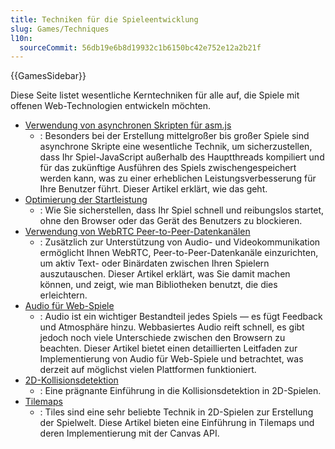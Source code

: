 ```yaml
---
title: Techniken für die Spieleentwicklung
slug: Games/Techniques
l10n:
  sourceCommit: 56db19e6b8d19932c1b6150bc42e752e12a2b21f
---
```


{{GamesSidebar}}

Diese Seite listet wesentliche Kerntechniken für alle auf, die Spiele mit offenen Web-Technologien entwickeln möchten.

- [Verwendung von asynchronen Skripten für asm.js](/de/docs/Games/Techniques/Async_scripts)
  - : Besonders bei der Erstellung mittelgroßer bis großer Spiele sind asynchrone Skripte eine wesentliche Technik, um sicherzustellen, dass Ihr Spiel-JavaScript außerhalb des Hauptthreads kompiliert und für das zukünftige Ausführen des Spiels zwischengespeichert werden kann, was zu einer erheblichen Leistungsverbesserung für Ihre Benutzer führt. Dieser Artikel erklärt, wie das geht.
- [Optimierung der Startleistung](/de/docs/Web/Performance/Optimizing_startup_performance)
  - : Wie Sie sicherstellen, dass Ihr Spiel schnell und reibungslos startet, ohne den Browser oder das Gerät des Benutzers zu blockieren.
- [Verwendung von WebRTC Peer-to-Peer-Datenkanälen](/de/docs/Games/Techniques/WebRTC_data_channels)
  - : Zusätzlich zur Unterstützung von Audio- und Videokommunikation ermöglicht Ihnen WebRTC, Peer-to-Peer-Datenkanäle einzurichten, um aktiv Text- oder Binärdaten zwischen Ihren Spielern auszutauschen. Dieser Artikel erklärt, was Sie damit machen können, und zeigt, wie man Bibliotheken benutzt, die dies erleichtern.
- [Audio für Web-Spiele](/de/docs/Games/Techniques/Audio_for_Web_Games)
  - : Audio ist ein wichtiger Bestandteil jedes Spiels — es fügt Feedback und Atmosphäre hinzu. Webbasiertes Audio reift schnell, es gibt jedoch noch viele Unterschiede zwischen den Browsern zu beachten. Dieser Artikel bietet einen detaillierten Leitfaden zur Implementierung von Audio für Web-Spiele und betrachtet, was derzeit auf möglichst vielen Plattformen funktioniert.
- [2D-Kollisionsdetektion](/de/docs/Games/Techniques/2D_collision_detection)
  - : Eine prägnante Einführung in die Kollisionsdetektion in 2D-Spielen.
- [Tilemaps](/de/docs/Games/Techniques/Tilemaps)
  - : Tiles sind eine sehr beliebte Technik in 2D-Spielen zur Erstellung der Spielwelt. Diese Artikel bieten eine Einführung in Tilemaps und deren Implementierung mit der Canvas API.
